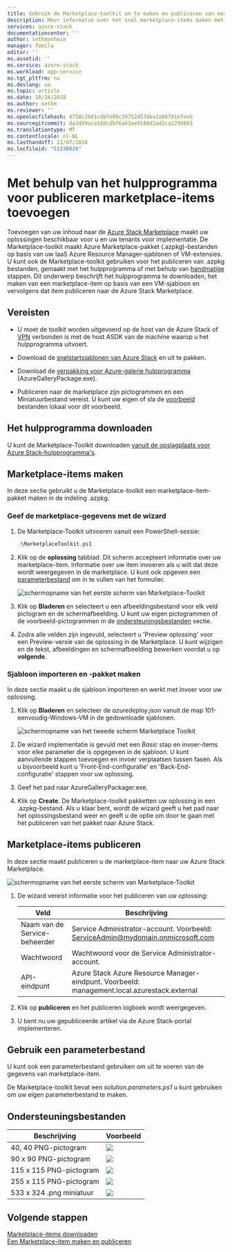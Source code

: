 ```yaml
---
title: Gebruik de Marketplace-toolkit om te maken en publiceren van marketplace-items | Microsoft Docs
description: Meer informatie over het snel marketplace-items maken met de publicatie Toolkit
services: azure-stack
documentationcenter: ''
author: sethmanheim
manager: femila
editor: ''
ms.assetid: ''
ms.service: azure-stack
ms.workload: app-service
ms.tgt_pltfrm: na
ms.devlang: na
ms.topic: article
ms.date: 10/24/2018
ms.author: sethm
ms.reviewer: ''
ms.openlocfilehash: 4758c29d1cdb7e09c397524574ba1ab6701efeeb
ms.sourcegitcommit: da3459aca32dcdbf6a63ae9186d2ad2ca2295893
ms.translationtype: MT
ms.contentlocale: nl-NL
ms.lasthandoff: 11/07/2018
ms.locfileid: "51238020"
---
```

#  <a name="add-marketplace-items-using-publishing-tool"></a>Met behulp van het hulpprogramma voor publiceren marketplace-items toevoegen

Toevoegen van uw inhoud naar de [Azure Stack Marketplace](azure-stack-marketplace.md) maakt uw oplossingen beschikbaar voor u en uw tenants voor implementatie. De Marketplace-toolkit maakt Azure Marketplace-pakket (.azpkg)-bestanden op basis van uw IaaS Azure Resource Manager-sjablonen of VM-extensies. U kunt ook de Marketplace-toolkit gebruiken voor het publiceren van .azpkg bestanden, gemaakt met het hulpprogramma of met behulp van [handmatige](azure-stack-create-and-publish-marketplace-item.md) stappen. Dit onderwerp beschrijft het hulpprogramma te downloaden, het maken van een marketplace-item op basis van een VM-sjabloon en vervolgens dat item publiceren naar de Azure Stack Marketplace.     

## <a name="prerequisites"></a>Vereisten

 - U moet de toolkit worden uitgevoerd op de host van de Azure Stack of [VPN](.\asdk\asdk-connect.md#connect-with-vpn) verbonden is met de host ASDK van de machine waarop u het hulpprogramma uitvoert.

 - Download de [snelstartsjablonen van Azure Stack](https://github.com/Azure/AzureStack-QuickStart-Templates/archive/master.zip) en uit te pakken.

 - Download de [verpakking voor Azure-galerie hulpprogramma](https://aka.ms/azurestackmarketplaceitem) (AzureGalleryPackage.exe). 

 - Publiceren naar de marketplace zijn pictogrammen en een Miniatuurbestand vereist. U kunt uw eigen of sla de [voorbeeld](azure-stack-marketplace-publisher.md#support-files) bestanden lokaal voor dit voorbeeld.

## <a name="download-the-tool"></a>Het hulpprogramma downloaden

U kunt de Marketplace-Toolkit downloaden [vanuit de opslagplaats voor Azure Stack-hulpprogramma's](azure-stack-powershell-download.md).

##  <a name="create-marketplace-items"></a>Marketplace-items maken

In deze sectie gebruikt u de Marketplace-toolkit een marketplace-item-pakket maken in de indeling .azpkg.  

### <a name="provide-marketplace-information-with-wizard"></a>Geef de marketplace-gegevens met de wizard

1. De Marketplace-Toolkit uitvoeren vanuit een PowerShell-sessie:
   ```PowerShell
   .\MarketplaceToolkit.ps1
   ```

2. Klik op de **oplossing** tabblad. Dit scherm accepteert informatie over uw marketplace-item. Informatie over uw item invoeren als u wilt dat deze wordt weergegeven in de marketplace. U kunt ook opgeven een [parameterbestand](azure-stack-marketplace-publisher.md#use-a-parameters-file) om in te vullen van het formulier.  
    
    ![schermopname van het eerste scherm van Marketplace-Toolkit](./media/azure-stack-marketplace-publisher/image7.png)
3. Klik op **Bladeren** en selecteert u een afbeeldingsbestand voor elk veld pictogram en de schermafbeelding. U kunt uw eigen pictogrammen of de voorbeeld-pictogrammen in de [ondersteuningsbestanden](azure-stack-marketplace-publisher.md#support-files) sectie.
4. Zodra alle velden zijn ingevuld, selecteert u 'Preview oplossing' voor een Preview-versie van de oplossing in de Marketplace. U kunt wijzigen en de tekst, afbeeldingen en schermafbeelding bewerken voordat u op **volgende**.  

### <a name="import-template-and-create-package"></a>Sjabloon importeren en -pakket maken

In deze sectie maakt u de sjabloon importeren en werkt met invoer voor uw oplossing.

1.  Klik op **Bladeren** en selecteer de *azuredeploy.json* vanuit de map 101-eenvoudig-Windows-VM in de gedownloade sjablonen.

    ![schermopname van het tweede scherm Marketplace Toolkit](./media/azure-stack-marketplace-publisher/image8.png)
2.  De wizard implementatie is gevuld met een *Basic* stap en invoer-items voor elke parameter die is opgegeven in de sjabloon. U kunt aanvullende stappen toevoegen en invoer verplaatsen tussen fasen. Als u bijvoorbeeld kunt u 'Front-End-configuratie' en 'Back-End-configuratie' stappen voor uw oplossing.
3.  Geef het pad naar AzureGalleryPackager.exe.  
4.  Klik op **Create**. De Marketplace-toolkit pakketten uw oplossing in een .azpkg-bestand. Als u klaar bent, wordt de wizard geeft u het pad naar het oplossingsbestand weer en geeft u de optie om door te gaan met het publiceren van het pakket naar Azure Stack.

## <a name="publish-marketplace-items"></a>Marketplace-items publiceren

In deze sectie maakt publiceren u de marketplace-item naar uw Azure Stack Marketplace.

![schermopname van het eerste scherm van Marketplace-Toolkit](./media/azure-stack-marketplace-publisher/image9.png)

1.  De wizard vereist informatie voor het publiceren van uw oplossing:
    
    |Veld|Beschrijving|
    |-----|-----|
    | Naam van de Service-beheerder | Service Administrator-account.  Voorbeeld: ServiceAdmin@mydomain.onmicrosoft.com |
    | Wachtwoord | Wachtwoord voor de Service Administrator-account. |
    | API-eindpunt | Azure Stack Azure Resource Manager-eindpunt. Voorbeeld: management.local.azurestack.external |
2.  Klik op **publiceren** en het publiceren logboek wordt weergegeven.
3.  U bent nu uw gepubliceerde artikel via de Azure Stack-portal implementeren.

## <a name="use-a-parameters-file"></a>Gebruik een parameterbestand

U kunt ook een parameterbestand gebruiken om uit te voeren van de gegevens van marketplace-item.  

De Marketplace-toolkit bevat een *solution.parameters.ps1* u kunt gebruiken om uw eigen parameterbestand te maken.

## <a name="support-files"></a>Ondersteuningsbestanden

| Beschrijving | Voorbeeld |
| ----- | ----- |
| 40, 40 PNG-pictogram | ![](./media/azure-stack-marketplace-publisher/image1.png) |
| 90 x 90 PNG-pictogram | ![](./media/azure-stack-marketplace-publisher/image2.png) |
| 115 x 115 PNG-pictogram | ![](./media/azure-stack-marketplace-publisher/image3.png) |
| 255 x 115 PNG-pictogram | ![](./media/azure-stack-marketplace-publisher/image4.png) |
| 533 x 324 .png miniatuur | ![](./media/azure-stack-marketplace-publisher/image5.png) |

## <a name="next-steps"></a>Volgende stappen

[Marketplace-items downloaden](azure-stack-download-azure-marketplace-item.md)  
[Een Marketplace-item maken en publiceren](azure-stack-create-and-publish-marketplace-item.md)